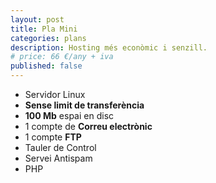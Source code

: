 ```yaml
---
layout: post
title: Pla Mini
categories: plans
description: Hosting més econòmic i senzill.
# price: 66 €/any + iva
published: false
---
```


+ Servidor Linux
+ **Sense limit de transferència**
+ **100 Mb** espai en disc
+ 1 compte de **Correu electrònic**
+ 1 compte **FTP**
+ Tauler de Control
+ Servei Antispam
+ PHP